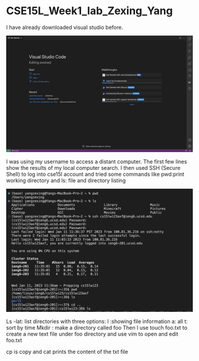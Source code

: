 # CSE15L_Week1_lab_Zexing_Yang

I have already downloaded visual studio before.

![Image](vscode.png)








I was using my username to access a distant computer. The first few lines show the results of my local computer search. I then used SSH (Secure Shell) to log into cse15l account and tried some commands like pwd:print working directory and ls: file and directory listing

![Image](login.png)







Ls -lat: list directories with three options: l :showing file information    a: all   t: sort by time
Mkdir : make a directory called foo
Then I use touch foo.txt to create a new text file under foo directory and use vim to open and edit foo.txt 

cp is copy and cat prints the content of the txt file
